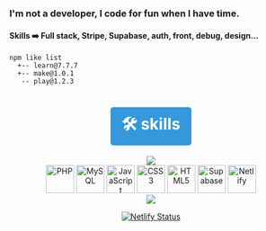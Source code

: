   <meta charset="utf-8">
  <meta name="viewport" content="width=device-width, initial-scale=1.0">
  <body>
<h3 align="left">I'm not a developer, I code for fun when I have time.</h3>
<h4 align="left">Skills ➡️ Full stack, Stripe, Supabase, auth, front, debug, design…</h4>

    npm like list
      +-- learn@7.7.7 
      +-- make@1.0.1 
       -- play@1.2.3


<h1 align="center"><a href="https://gael-berru.netlify.app/" style="display: inline-block; padding: 10px 20px; background-color: #3498db; color: white; text-decoration: none; border-radius: 5px; font-weight: bold; transition: background-color 0.3s;">🛠️ skills</a></h1>
<!--
<h1 align="center"><a href="https://crypto-free-tools.netlify.app" style="display: inline-block; padding: 10px 20px; background-color: #3498db; color: white; text-decoration: none; border-radius: 5px; font-weight: bold; transition: background-color 0.3s;">Tools crypto</a></h1>-->

<div align=center>
  
 <img src="https://github-readme-stats.vercel.app/api/top-langs/?username=berru-g&text_color=a1a1a1&bg_color=a7a7a700&hide_border=true&title_color=a1a1a1&custom_title=Favorite-language&langs_count=10&card_height=100&layout=compact"/>
</div>


<div align=center>
  <img src="https://upload.wikimedia.org/wikipedia/commons/2/27/PHP-logo.svg" alt="PHP" height="50">
  <img src="https://upload.wikimedia.org/wikipedia/en/d/dd/MySQL_logo.svg" alt="MySQL" height="50">
  <img src="https://upload.wikimedia.org/wikipedia/commons/6/6a/JavaScript-logo.png" alt="JavaScript" height="50">
  <img src="https://upload.wikimedia.org/wikipedia/commons/d/d5/CSS3_logo_and_wordmark.svg" alt="CSS3" height="50">
  <img src="https://upload.wikimedia.org/wikipedia/commons/6/61/HTML5_logo_and_wordmark.svg" alt="HTML5" height="50">
  <img src="https://upload.wikimedia.org/wikipedia/commons/thumb/a/aa/Tabler-icons_brand-supabase.svg/640px-Tabler-icons_brand-supabase.svg.png" alt="Supabase" height="50">
  <img src="https://upload.wikimedia.org/wikipedia/commons/thumb/b/b3/Cib-netlify_%28CoreUI_Icons_v1.0.0%29.svg/640px-Cib-netlify_%28CoreUI_Icons_v1.0.0%29.svg.png" alt="Netlify" height="50">
</div>



<div align=center>
  
  <img src="https://img.shields.io/github/stars/berru-g" />

[![Netlify Status](https://api.netlify.com/api/v1/badges/007792ae-cf54-42f8-808b-e77eb870a229/deploy-status)](https://app.netlify.com/projects/crypto-free-tools/deploys)
</div>
</body>

